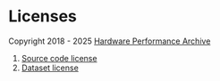 [GROUP_ACCOUNT]: https://github.com/HardwarePerformanceArchive

# Licenses
Copyright 2018 - 2025 [Hardware Performance Archive][GROUP_ACCOUNT]

1. [Source code license](./mit_license.md)
2. [Dataset license](./cc40_license.md)